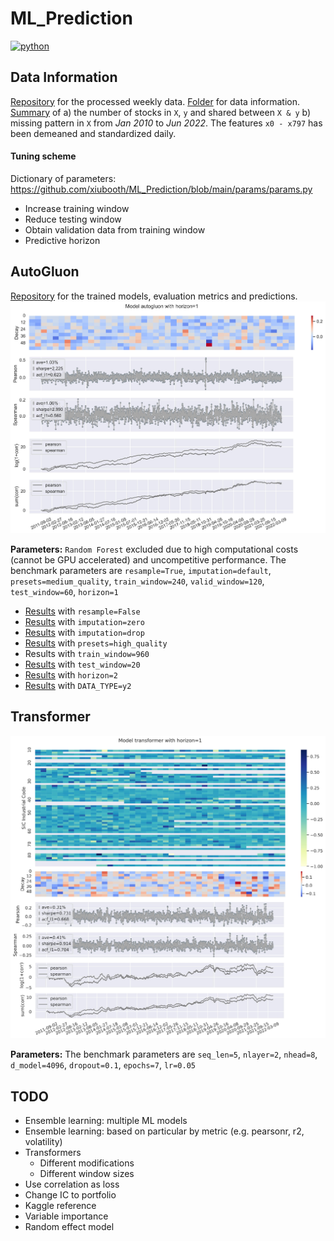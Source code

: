 # ML_Prediction
<p>
    <a href="https://www.python.org/">
    <img src="https://img.shields.io/badge/python-v3-brightgreen.svg" alt="python"></a> &nbsp;
</p>

## Data Information
<a href="https://drive.google.com/drive/folders/1b5Si0ZjUl78nMVzHeCJQh-vPEwEjJTOH?usp=sharing" target="_blank">Repository</a> for the processed weekly data. <a href="https://drive.google.com/drive/folders/1Jnjj4y-4WlYbI_t-tksIOokurVGVV3gQ?usp=sharing">Folder</a> for data information. <a href="__resources__/exploration.pdf" target="_blank">Summary</a> of a) the number of stocks in `X`, `y` and shared between `X & y` b) missing pattern in `X` from *Jan 2010* to *Jun 2022*. The features `x0 - x797` has been demeaned and standardized daily.

#### Tuning scheme
Dictionary of parameters: https://github.com/xiubooth/ML_Prediction/blob/main/params/params.py
- Increase training window
- Reduce testing window
- Obtain validation data from training window
- Predictive horizon

## AutoGluon
<a href="https://drive.google.com/drive/folders/1JnUK7RvF0wJbantbDZ_N-V0gxjTIGlny?usp=sharing" target="_blank">Repository</a> for the trained models, evaluation metrics and predictions. 
![alt text](./__resources__/autogluon/baseline.jpg?raw=true "Title")

**Parameters:** `Random Forest` excluded due to high computational costs (cannot be GPU accelerated) and uncompetitive performance. The benchmark parameters are `resample=True`, `imputation=default`, `presets=medium_quality`, `train_window=240`, `valid_window=120`, `test_window=60`, `horizon=1`
- <a href="./__resources__/autogluon/resample=False.pdf" target="_blank">Results</a> with `resample=False`
- <a href="./__resources__/autogluon/imputation=zero.pdf" target="_blank">Results</a> with `imputation=zero`
- <a href="./__resources__/autogluon/imputation=drop.pdf" target="_blank">Results</a> with `imputation=drop`
- <a href="./__resources__/autogluon/presets=high_quality.pdf" target="_blank">Results</a> with `presets=high_quality`
- Results with `train_window=960`
- <a href="./__resources__/autogluon/test_window=20.pdf" target="_blank">Results</a> with `test_window=20`
- <a href="./__resources__/autogluon/horizon=2.pdf" target="_blank">Results</a> with `horizon=2`
- <a href="./__resources__/autogluon/DATA_TYPE=y2.pdf" target="_blank">Results</a> with `DATA_TYPE=y2`

## Transformer
![alt text](./__resources__/transformer/baseline.jpg?raw=true "Title")

**Parameters:** The benchmark parameters are `seq_len=5`, `nlayer=2`, `nhead=8`, `d_model=4096`, `dropout=0.1`, `epochs=7`, `lr=0.05`

## TODO
- Ensemble learning: multiple ML models
- Ensemble learning: based on particular by metric (e.g. pearsonr, r2, volatility)
- Transformers 
  - Different modifications
  - Different window sizes
- Use correlation as loss
- Change IC to portfolio
- Kaggle reference
- Variable importance
- Random effect model
